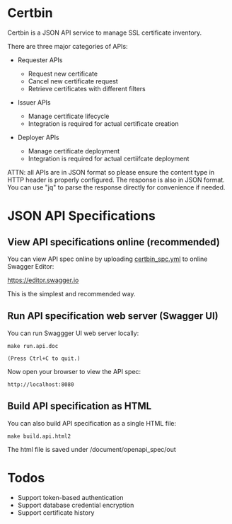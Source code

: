 # Certbin

Certbin is a JSON API service to manage SSL certificate inventory.

There are three major categories of APIs:

  * Requester APIs
    * Request new certificate
    * Cancel new certificate request
    * Retrieve certificates with different filters

  * Issuer APIs
    * Manage certificate lifecycle
    * Integration is required for actual certificate creation

  * Deployer APIs
    * Manage certificate deployment
    * Integration is required for actual certiifcate deployment


ATTN: all APIs are in JSON format so please ensure the content type in HTTP header is properly configured. The response is also in JSON format. You can use "jq" to parse the response directly for convenience if needed.

# JSON API Specifications

## View API specifications online (recommended)

You can view API spec online by uploading [certbin_spc.yml](/document/openapi_spec/certbin_openapi.yaml) to online Swagger Editor:

https://editor.swagger.io

This is the simplest and recommended way.

## Run API specification web server (Swagger UI)

You can run Swaggger UI web server locally:

```
make run.api.doc

(Press Ctrl+C to quit.)
```

Now open your browser to view the API spec:

```
http://localhost:8080
```

## Build API specification as HTML

You can also build API specification as a single HTML file:

```
make build.api.html2
```

The html file is saved under /document/openapi_spec/out


# Todos

  * Support token-based authentication
  * Support database credential encryption
  * Support certificate history
